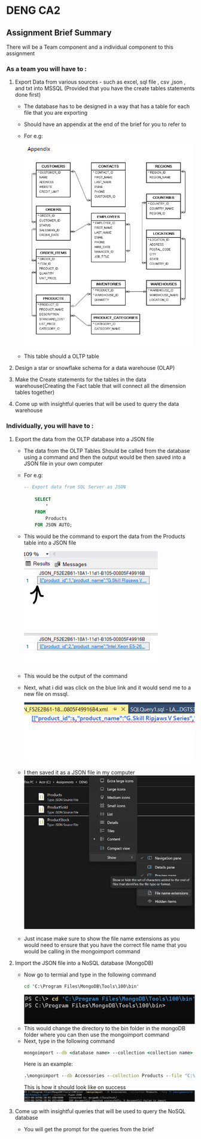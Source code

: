 # DENG CA2 

## Assignment Brief Summary

There will be a Team component and a individual component to this assignment
### As a team you will have to : 


1. Export Data from various sources - such as excel, sql file , csv ,json , and txt into MSSQL (Provided that you have the create tables statements done first)
    - The database has to be designed in a way that has a table for each file that you are exporting
    - Should have an appendix at the end of the brief for you to refer to 
    - For e.g:
    
        ![Alt text](image.png)
    - This table should a OLTP table
2. Design a star or snowflake schema for a data warehouse (OLAP)


3. Make the Create statements for the tables in the data warehouse(Creating the Fact table that will connect all the dimension tables together)


4. Come up with insightful queries that will be used to query the data warehouse

### Individually, you will have to :

1. Export the data from the OLTP database into a JSON file
    - The data from the OLTP Tables Should be called from the database using a command and then the output would be then saved into a JSON file in your own computer
    - For e.g:
        ```sql
        -- Export data from SQL Server as JSON

            SELECT 
                * 
            FROM 
                Products 
            FOR JSON AUTO;

        ```
    - This would be the command to export the data from the Products table into a JSON file
    
        ![Alt text](image-1.png)

    - This would be the output of the command


    - Next, what i did was click on the blue link and it would send me to a new file on mssql.


        ![Alt text](image-2.png)

    - I then saved it as a JSON file in my computer
        ![Alt text](image-3.png)
    - Just incase make sure to show the file name extensions as you would need to ensure that you have the correct file name that you would be calling in the mongoimport command
    



2. Import the JSON file into a NoSQL database (MongoDB)
    - Now go to termial and type in the following command
        ```cmd
        cd 'C:\Program Files\MongoDB\Tools\100\bin'
        ```
        ![Alt text](image-4.png)
    - This would change the directory to the bin folder in the mongoDB folder where you can then use the mongoimport command
    - Next, type in the following command
        ```cmd
        mongoimport --db <database name> --collection <collection name> --file <file name>.json --jsonArray
        ```
        Here is an example:
        ```cmd
        .\mongoimport --db Accessories --collection Products --file "C:\Assignments\DENG\Products.json" --jsonArray /type:JSON

        
        ```
        This is how it should look like on success
        ![Alt text](image-5.png)



3. Come up with insightful queries that will be used to query the NoSQL database
   - You will get the prompt for the queries from the brief 
